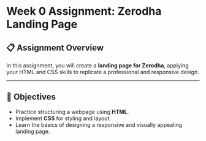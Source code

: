 # Week 0 Assignment: Zerodha Landing Page  

## 📋 Assignment Overview  
In this assignment, you will create a **landing page for Zerodha**, applying your HTML and CSS skills to replicate a professional and responsive design.  

---

## 🎯 Objectives  
- Practice structuring a webpage using **HTML**.  
- Implement **CSS** for styling and layout.  
- Learn the basics of designing a responsive and visually appealing landing page.
